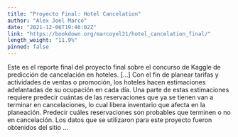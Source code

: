 ```yaml
---
title: "Proyecto Final: Hotel Cancelation"
author: "Alex Joel Marco"
date: "2021-12-06T19:46:02Z"
link: "https://bookdown.org/marcoyel21/hotel_cancelation_final/"
length_weight: "11.9%"
pinned: false
---
```


Este es el reporte final del proyecto final sobre el concurso de Kaggle de predicción de cancelación en hoteles. [...] Con el fin de planear tarifas y actividades de ventas o promoción, los hoteles hacen estimaciones adelantadas de su ocupación en cada día. Una parte de estas estimaciones requiere predecir cuántas de las reservaciones que ya se tienen van a terminar en cancelaciones, lo cual libera inventario que afecta en la planeación. Predecir cuáles reservaciones son probables que terminen o no en cancelación. Los datos que se utilizaron para este proyecto fueron obtenidos del sitio ...
